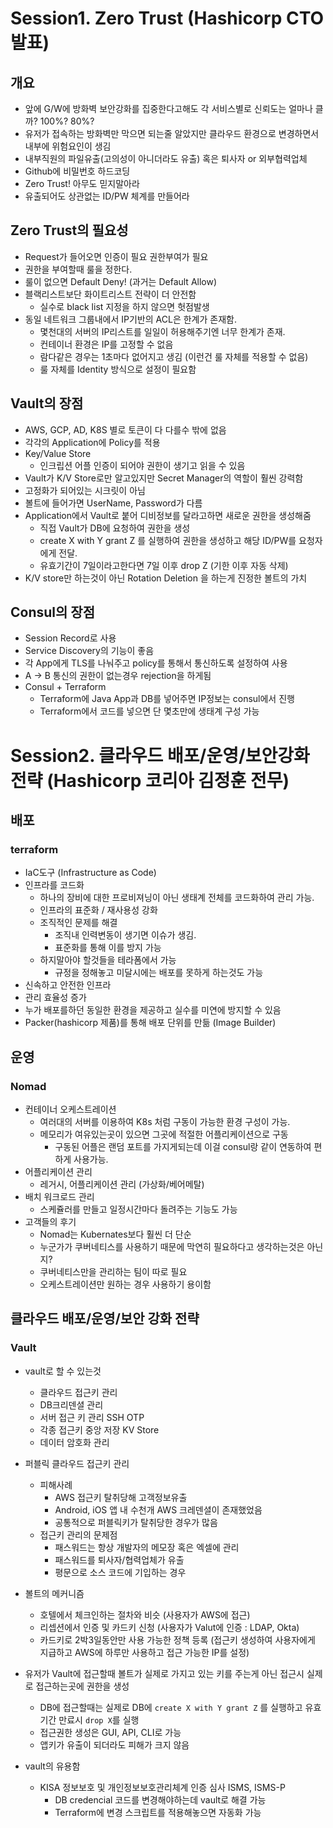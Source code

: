 
# Session1. Zero Trust (Hashicorp CTO 발표)

## 개요
- 앞에 G/W에 방화벽 보안강화를 집중한다고해도 각 서비스별로 신뢰도는 얼마나 클까? 100%? 80%?
- 유저가 접속하는 방화벽만 막으면 되는줄 알았지만 클라우드 환경으로 변경하면서 내부에 위험요인이 생김
- 내부직원의 파일유출(고의성이 아니더라도 유출) 혹은 퇴사자 or 외부협력업체
- Github에 비밀번호 하드코딩
- Zero Trust! 아무도 믿지말아라
- 유출되어도 상관없는 ID/PW 체계를 만들어라
## Zero Trust의 필요성
- Request가 들어오면 인증이 필요 권한부여가 필요
- 권한을 부여할때 룰을 정한다.
- 룰이 없으면 Default Deny! (과거는 Default Allow)
- 블랙리스트보단 화이트리스트 전략이 더 안전함
    - 실수로 black list 지정을 하지 않으면 헛점발생
- 동일 네트워크 그룹내에서 IP기반의 ACL은 한계가 존재함.
    - 몇천대의 서버의 IP리스트를 일일이 허용해주기엔 너무 한계가 존재.
    - 컨테이너 환경은 IP를 고정할 수 없음
    - 람다같은 경우는 1초마다 없어지고 생김 (이런건 룰 자체를 적용할 수 없음)
    - 룰 자체를 Identity 방식으로 설정이 필요함
## Vault의 장점
- AWS, GCP, AD, K8S 별로 토큰이 다 다를수 밖에 없음
- 각각의 Application에 Policy를 적용
- Key/Value Store
    - 인크립션 어플 인증이 되어야 권한이 생기고 읽을 수 있음
- Vault가 K/V Store로만 알고있지만 Secret Manager의 역할이 훨씬 강력함
- 고정화가 되어있는 시크릿이 아님
- 볼트에 들어가면 UserName, Password가 다름
- Application에서 Vault로 붙어 디비정보를 달라고하면 새로운 권한을 생성해줌
    - 직접 Vault가 DB에 요청하여 권한을 생성
    - create X with Y grant Z 를 실행하여 권한을 생성하고 해당 ID/PW를 요청자에게 전달.
    - 유효기간이 7일이라고한다면 7일 이후 drop Z (기한 이후 자동 삭제)
- K/V store만 하는것이 아닌  Rotation Deletion 을 하는게 진정한 볼트의 가치
## Consul의 장점
- Session Record로 사용
- Service Discovery의 기능이 좋음
- 각 App에게 TLS를 나눠주고 policy를 통해서 통신하도록 설정하여 사용
- A -> B 통신의 권한이 없는경우 rejection을 하게됨
- Consul + Terraform
    - Terraform에 Java App과 DB를 넣어주면 IP정보는 consul에서 진행
    - Terraform에서 코드를 넣으면 단 몇초만에 생태계 구성 가능


# Session2. 클라우드 배포/운영/보안강화 전략 (Hashicorp 코리아 김정훈 전무)
## 배포
### terraform
- IaC도구 (Infrastructure as Code)
- 인프라를 코드화
    - 하나의 장비에 대한 프로비져닝이 아닌 생태계 전체를 코드화하여 관리 가능.
    - 인프라의 표준화 / 재사용성 강화
    - 조직적인 문제를 해결
        - 조직내 인력변동이 생기면 이슈가 생김.
        - 표준화를 통해 이를 방지 가능
    - 하지말아야 할것들을 테라폼에서 가능
        - 규정을 정해놓고 미달시에는 배포를 못하게 하는것도 가능
- 신속하고 안전한 인프라
- 관리 효율성 증가
- 누가 배포를하던 동일한 환경을 제공하고 실수를 미연에 방지할 수 있음
- Packer(hashicorp 제품)를 통해 배포 단위를 만듦 (Image Builder)

## 운영
### Nomad
- 컨테이너 오케스트레이션
    - 여러대의 서버를 이용하여 K8s 처럼 구동이 가능한 환경 구성이 가능.
    - 메모리가 여유있는곳이 있으면 그곳에 적절한 어플리케이션으로 구동
        - 구동된 어플은 랜덤 포트를 가지게되는데 이걸 consul랑 같이 연동하여 편하게 사용가능.
- 어플리케이션 관리
    - 레거시, 어플리케이션 관리 (가상화/베어메탈)
- 배치 워크로드 관리
    - 스케쥴러를 만들고 일정시간마다 돌려주는 기능도 가능
- 고객들의 후기
    - Nomad는 Kubernates보다 훨씬 더 단순
    - 누군가가 쿠버네티스를 사용하기 때문에 막연히 필요하다고 생각하는것은 아닌지?
    - 쿠버네티스만을 관리하는 팀이 따로 필요
    - 오케스트레이션만 원하는 경우 사용하기 용이함

## 클라우드 배포/운영/보안 강화 전략
### Vault
- vault로 할 수 있는것
    - 클라우드 접근키 관리
    - DB크리덴셜 관리
    - 서버 접근 키 관리 SSH OTP
    - 각종 접근키 중앙 저장 KV Store
    - 데이터 암호화 관리
- 퍼블릭 클라우드 접근키 관리
    - 피해사례
        - AWS 접근키 탈취당해 고객정보유출
        - Android, iOS 앱 내 수천개 AWS 크레덴셜이 존재했었음
        - 공통적으로 퍼블릭키가 탈취당한 경우가 많음
    - 접근키 관리의 문제점
        - 패스워드는 항상 개발자의 메모장 혹은 엑셀에 관리
        - 패스워드를 퇴사자/협력업체가 유출
        - 평문으로 소스 코드에 기입하는 경우
- 볼트의 메커니즘
    - 호텔에서 체크인하는 절차와 비슷 (사용자가 AWS에 접근)
    - 리셉션에서 인증 및 카드키 신청 (사용자가 Valut에 인증 : LDAP, Okta)
    - 카드키로 2박3일동안만 사용 가능한 정책 등록 (접근키 생성하여 사용자에게 지급하고 AWS에 하루만 사용하고 접근 가능한 IP를 설정)

- 유저가 Vault에 접근할때 볼트가 실제로 가지고 있는 키를 주는게 아닌 접근시 실제로 접근하는곳에 권한을 생성
    - DB에 접근할때는 실제로 DB에 `create X with Y grant Z` 를 실행하고 유효기간 만료시 `drop X`를 실행
    - 접근권한 생성은 GUI, API, CLI로 가능
    - 앱키가 유출이 되더라도 피해가 크지 않음
- vault의 유용함
    - KISA 정보보호 및 개인정보보호관리체계 인증 심사 ISMS, ISMS-P
        - DB credencial 코드를 변경해야하는데 vault로 해결 가능
        - Terraform에 변경 스크립트를 적용해놓으면 자동화 가능
